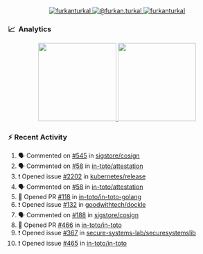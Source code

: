 <p align="center">
  <a href="https://linkedin.com/in/furkanturkal" target="blank">
    <img src="https://img.shields.io/badge/linkedin-%230077B5.svg?&style=for-the-badge&logo=linkedin&logoColor=white" alt="furkanturkal" />
  </a>
  <a href="https://medium.com/@furkan.turkal" target="blank">
    <img src="https://img.shields.io/badge/medium-%2312100E.svg?&style=for-the-badge&logo=medium&logoColor=white" alt="@furkan.turkal" />
  </a>
  <a href="https://twitter.com/furkanturkaI" target="blank">
    <img src="https://img.shields.io/badge/Twitter-1DA1F2?style=for-the-badge&logo=twitter&logoColor=white" alt="furkanturkaI" />
  </a>
</p>

### 📈 &nbsp;Analytics

<p align="center">
  <a href="https://github.com/bufgix">
    <img height="180em" src="https://github-readme-stats-eight-theta.vercel.app/api?username=Dentrax&show_icons=true&theme=algolia&include_all_commits=true&count_private=true&line_height=26"/>
    <img height="180em" src="https://github-readme-stats-eight-theta.vercel.app/api/top-langs/?username=Dentrax&layout=compact&langs_count=8&theme=algolia&line_height=26"/>
  </a>
</p>

### :zap: Recent Activity

<!--START_SECTION:activity-->
1. 🗣 Commented on [#545](https://github.com/sigstore/cosign/issues/545) in [sigstore/cosign](https://github.com/sigstore/cosign)
2. 🗣 Commented on [#58](https://github.com/in-toto/attestation/issues/58) in [in-toto/attestation](https://github.com/in-toto/attestation)
3. ❗️ Opened issue [#2202](https://github.com/kubernetes/release/issues/2202) in [kubernetes/release](https://github.com/kubernetes/release)
4. 🗣 Commented on [#58](https://github.com/in-toto/attestation/issues/58) in [in-toto/attestation](https://github.com/in-toto/attestation)
5. 💪 Opened PR [#118](https://github.com/in-toto/in-toto-golang/pull/118) in [in-toto/in-toto-golang](https://github.com/in-toto/in-toto-golang)
6. ❗️ Opened issue [#132](https://github.com/goodwithtech/dockle/issues/132) in [goodwithtech/dockle](https://github.com/goodwithtech/dockle)
7. 🗣 Commented on [#188](https://github.com/sigstore/cosign/issues/188) in [sigstore/cosign](https://github.com/sigstore/cosign)
8. 💪 Opened PR [#466](https://github.com/in-toto/in-toto/pull/466) in [in-toto/in-toto](https://github.com/in-toto/in-toto)
9. ❗️ Opened issue [#367](https://github.com/secure-systems-lab/securesystemslib/issues/367) in [secure-systems-lab/securesystemslib](https://github.com/secure-systems-lab/securesystemslib)
10. ❗️ Opened issue [#465](https://github.com/in-toto/in-toto/issues/465) in [in-toto/in-toto](https://github.com/in-toto/in-toto)
<!--END_SECTION:activity-->
